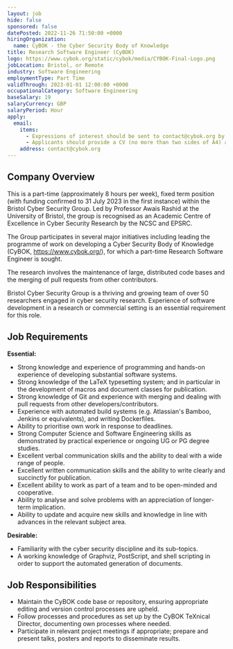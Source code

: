 ```yaml
---
layout: job
hide: false
sponsored: false
datePosted: 2022-11-26 71:50:00 +0000
hiringOrganization:
  name: CyBOK - the Cyber Security Body of Knowledge
title: Research Software Engineer (CyBOK)
logo: https://www.cybok.org/static/cybok/media/CYBOK-Final-Logo.png
jobLocation: Bristol, or Remote
industry: Software Engineering
employmentType: Part Time
validThrough: 2023-01-01 12:00:00 +0000
occupationalCategory: Software Engineering
baseSalary: 19
salaryCurrency: GBP
salaryPeriod: Hour
apply:
  email: 
    items:
      - Expressions of interest should be sent to contact@cybok.org by close on 8 December 2022
      - Applicants should provide a CV (no more than two sides of A4) and a short cover letter (no more one side of A4).
    address: contact@cybok.org
---
```


## Company Overview
This is a part-time (approximately 8 hours per week), fixed term position (with funding confirmed to 31 July 2023 in the first instance) within the Bristol Cyber Security Group. Led by Professor Awais Rashid at the University of Bristol, the group is recognised as an Academic Centre of Excellence in Cyber Security Research by the NCSC and EPSRC.

The Group participates in several major initiatives including leading the programme of work on developing a Cyber Security Body of Knowledge (CyBOK, https://www.cybok.org/), for which a part-time Research Software Engineer is sought.

The research involves the maintenance of large, distributed code bases and the merging of pull requests from other contributors.

Bristol Cyber Security Group is a thriving and growing team of over 50 researchers engaged in cyber security research. Experience of software development in a research or commercial setting is an essential requirement for this role.

## Job Requirements
**Essential:**
- Strong knowledge and experience of programming and hands-on experience of developing substantial software systems.
- Strong knowledge of the LaTeX typesetting system; and in particular in the development of macros and document classes for publication.
- Strong knowledge of Git and experience with merging and dealing with pull requests from other developers/contributors.
- Experience with automated build systems (e.g. Atlassian's Bamboo, Jenkins or equivalents), and writing Dockerfiles.
- Ability to prioritise own work in response to deadlines.
- Strong Computer Science and Software Engineering skills as demonstrated by practical experience or ongoing UG or PG degree studies.
- Excellent verbal communication skills and the ability to deal with a wide range of people.
- Excellent written communication skills and the ability to write clearly and succinctly for publication.
- Excellent ability to work as part of a team and to be open-minded and cooperative.
- Ability to analyse and solve problems with an appreciation of longer-term implication.
- Ability to update and acquire new skills and knowledge in line with advances in the relevant subject area.

**Desirable:**
- Familiarity with the cyber security discipline and its sub-topics.
- A working knowledge of Graphviz, PostScript, and shell scripting in order to support the automated generation of documents.

## Job Responsibilities
- Maintain the CyBOK code base or repository, ensuring appropriate editing and version control processes are upheld.
- Follow processes and procedures as set up by the CyBOK TeXnical Director, documenting own processes where needed.
- Participate in relevant project meetings if appropriate; prepare and present talks, posters and reports to disseminate results.